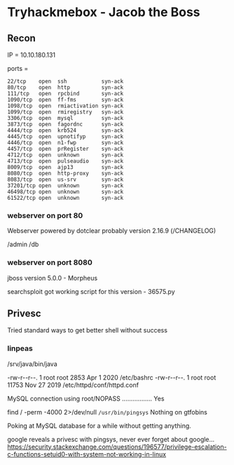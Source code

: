 # Tryhackmebox - Jacob the Boss

## Recon

IP = 10.10.180.131

ports = 
```
22/tcp    open  ssh           syn-ack
80/tcp    open  http          syn-ack
111/tcp   open  rpcbind       syn-ack
1090/tcp  open  ff-fms        syn-ack
1098/tcp  open  rmiactivation syn-ack
1099/tcp  open  rmiregistry   syn-ack
3306/tcp  open  mysql         syn-ack
3873/tcp  open  fagordnc      syn-ack
4444/tcp  open  krb524        syn-ack
4445/tcp  open  upnotifyp     syn-ack
4446/tcp  open  n1-fwp        syn-ack
4457/tcp  open  prRegister    syn-ack
4712/tcp  open  unknown       syn-ack
4713/tcp  open  pulseaudio    syn-ack
8009/tcp  open  ajp13         syn-ack
8080/tcp  open  http-proxy    syn-ack
8083/tcp  open  us-srv        syn-ack
37201/tcp open  unknown       syn-ack
46498/tcp open  unknown       syn-ack
61522/tcp open  unknown       syn-ack
```


### webserver on port 80

Webserver powered by dotclear probably version 2.16.9 (/CHANGELOG)

/admin
/db


### webserver on port 8080

jboss version 5.0.0 - Morpheus

searchsploit got working script for this version - 36575.py

## Privesc

Tried standard ways to get better shell without success

### linpeas

/srv/java/bin/java

-rw-r--r--. 1 root root 2853 Apr  1  2020 /etc/bashrc
-rw-r--r--. 1 root root 11753 Nov 27  2019 /etc/httpd/conf/httpd.conf

MySQL connection using root/NOPASS ................. Yes

find / -perm -4000 2>/dev/null
`/usr/bin/pingsys`
Nothing on gtfobins

Poking at MySQL database for a while without getting anything.

google reveals a privesc with pingsys, never ever forget about google... https://security.stackexchange.com/questions/196577/privilege-escalation-c-functions-setuid0-with-system-not-working-in-linux







